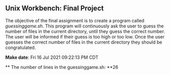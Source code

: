 ## Unix Workbench: Final Project

The objective of the final assignment is to create a program called *guessinggame.sh*. This program will continuously ask the user to guess the number of files in the current directory, until they guess the correct number. The user will be informed if their guess is too high or too low. Once the user guesses the correct number of files in the current directory they should be congratulated.

**Make date**: Fri 16 Jul 2021 09:22:13 PM CDT

** The number of lines in the guessinggame.sh: **26
